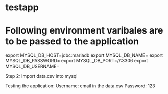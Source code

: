 # testapp
# Following environment varibales are to be passed to the application
export MYSQL_DB_HOST=jdbc:mariadb
export MYSQL_DB_NAME=<db-name>
export MYSQL_DB_PASSWORD=<db-password>
export MYSQL_DB_PORT=//<db-host-name>:3306
export MYSQL_DB_USERNAME=<db-user-name>
  
Step 2: Import data.csv into mysql

 Testing the application:
  Username: email in the data.csv
  Password: <firstname>123
 
